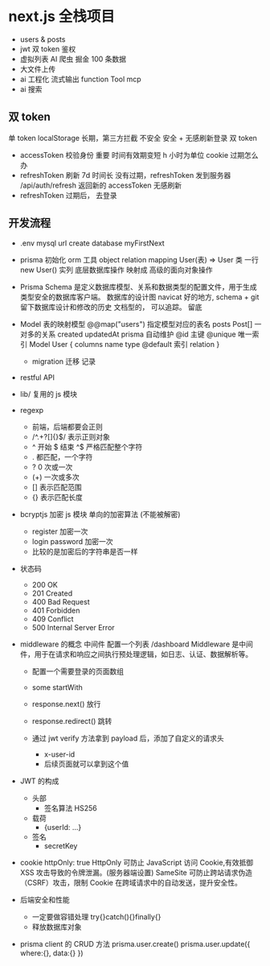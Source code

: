 # next.js 全栈项目

- users & posts
- jwt 双 token 鉴权
- 虚拟列表
  AI 爬虫 掘金 100 条数据
- 大文件上传
- ai 工程化
  流式输出
  function Tool
  mcp
- ai 搜索

## 双 token

单 token localStorage 长期，第三方拦截 不安全
安全 + 无感刷新登录
双 token

- accessToken 校验身份 重要 时间有效期变短 h 小时为单位 cookie
  过期怎么办
- refreshToken 刷新 7d 时间长
  没有过期，refreshToken 发到服务器 /api/auth/refresh
  返回新的 accessToken 无感刷新
- refreshToken 过期后， 去登录

## 开发流程

- .env
  mysql url
  create database myFirstNext
- prisma 初始化
  orm 工具
  object relation mapping
  User(表) => User 类
  一行 new User() 实列
  底层数据库操作 映射成 高级的面向对象操作

- Prisma Schema 是定义数据库模型、关系和数据类型的配置文件，用于生成类型安全的数据库客户端。
  数据库的设计图
  navicat 好的地方, schema + git 留下数据库设计和修改的历史
  文档型的， 可以追踪。 留底

- Model 表的映射模型
  @@map("users") 指定模型对应的表名
  posts Post[] 一对多的关系
  created updatedAt prisma 自动维护
  @id 主键 @unique 唯一索引
  Model User {
  columns name type @default
  索引
  relation
  }

  - migration 迁移
    记录

- restful API
- lib/ 复用的 js 模块
- regexp
  - 前端，后端都要会正则
  - /^.+?[]{}$/ 表示正则对象
  - ^ 开始 $ 结束 ^$ 严格匹配整个字符
  - . 都匹配，一个字符
  - ? 0 次或一次
  - (+) 一次或多次
  - [] 表示匹配范围
  - {} 表示匹配长度
- bcryptjs 加密 js 模块 单向的加密算法 (不能被解密)
  - register 加密一次
  - login password 加密一次
  - 比较的是加密后的字符串是否一样
- 状态码

  - 200 OK
  - 201 Created
  - 400 Bad Request
  - 401 Forbidden
  - 409 Conflict
  - 500 Internal Server Error

- middleware 的概念
  中间件 配置一个列表
  /dashboard
  Middleware 是中间件，用于在请求和响应之间执行预处理逻辑，如日志、认证、数据解析等。

  - 配置一个需要登录的页面数组
  - some startWith
  - response.next() 放行
  - response.redirect() 跳转

  - 通过 jwt verify 方法拿到 payload 后，添加了自定义的请求头
    - x-user-id
    - 后续页面就可以拿到这个值

- JWT 的构成

  - 头部
    - 签名算法 HS256
  - 载荷
    - {userId: ...}
  - 签名
    - secretKey

- cookie
  httpOnly: true
  HttpOnly 可防止 JavaScript 访问 Cookie,有效抵御 XSS 攻击导致的令牌泄漏。(服务器端设置)
  SameSite 可防止跨站请求伪造（CSRF）攻击，限制 Cookie 在跨域请求中的自动发送，提升安全性。

- 后端安全和性能
  - 一定要做容错处理
    try{}catch(){}finally{}
  - 释放数据库对象
- prisma client 的 CRUD 方法
  prisma.user.create()
  prisma.user.update({
  where:{},
  data:{}
  })
